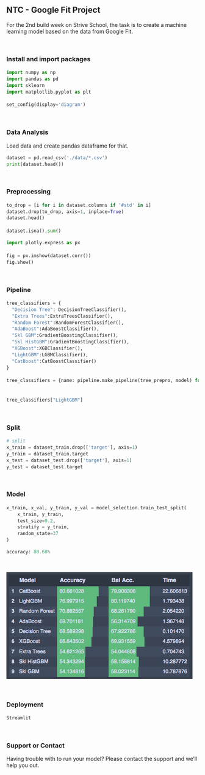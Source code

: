 ## NTC - Google Fit Project

For the 2nd build week on Strive School, the task is to create a machine learning model based on the data from Google Fit.

<br />

### Install and import packages

```python
import numpy as np
import pandas as pd
import sklearn
import matplotlib.pyplot as plt

set_config(display='diagram')
```

<br />

### Data Analysis

Load data and create pandas dataframe for that.

```python
dataset = pd.read_csv('./data/*.csv')
print(dataset.head())
```

<br />

### Preprocessing

```python
to_drop = [i for i in dataset.columns if '#std' in i]
dataset.drop(to_drop, axis=1, inplace=True)
dataset.head()

dataset.isna().sum()
```

```python
import plotly.express as px

fig = px.imshow(dataset.corr())
fig.show()
```

<br />

### Pipeline

```python
tree_classifiers = {
  "Decision Tree": DecisionTreeClassifier(),
  "Extra Trees":ExtraTreesClassifier(),
  "Random Forest":RandomForestClassifier(),
  "AdaBoost":AdaBoostClassifier(),
  "Skl GBM":GradientBoostingClassifier(),
  "Skl HistGBM":GradientBoostingClassifier(),
  "XGBoost":XGBClassifier(),
  "LightGBM":LGBMClassifier(),
  "CatBoost":CatBoostClassifier()
}

tree_classifiers = {name: pipeline.make_pipeline(tree_prepro, model) for name, model in tree_classifiers.items()}


tree_classifiers["LightGBM"]
```

<br />

### Split

```python
# split
x_train = dataset_train.drop(['target'], axis=1)
y_train = dataset_train.target
x_test = dataset_test.drop(['target'], axis=1)
y_test = dataset_test.target
```

<br />

### Model

```python
x_train, x_val, y_train, y_val = model_selection.train_test_split(
    x_train, y_train,
    test_size=0.2,
    stratify = y_train,
    random_state=37
)
```

```python
accuracy: 80.68%
```

<br />

![](https://github.com/ntc-google-fit/ntc-google-fit.github.io/blob/main/imgs/accuracy.png?raw=true)

<br />

### Deployment

```python
Streamlit
```

<br />

### Support or Contact

Having trouble with to run your model? Please contact the support and we’ll help you out.
